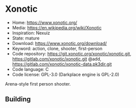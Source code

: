 # Xonotic

- Home: https://www.xonotic.org/
- Media: https://en.wikipedia.org/wiki/Xonotic
- Inspiration: Nexuiz
- State: mature
- Download: https://www.xonotic.org/download/
- Keyword: action, clone, shooter, first-person
- Code repository: https://git.xonotic.org/xonotic/xonotic.git, https://gitlab.com/xonotic/xonotic.git @add, https://gitlab.com/xonotic/xonotic-data.pk3dir.git
- Code language: C
- Code license: GPL-3.0 (Darkplace engine is GPL-2.0)

Arena-style first person shooter.

## Building
